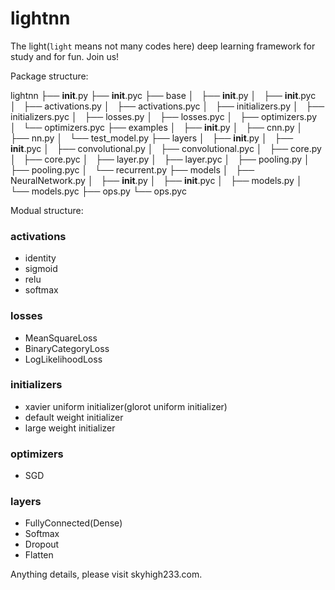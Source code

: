 # lightnn
The light(`light` means not many codes here) deep learning framework for study and for fun. Join us!

Package structure:

lightnn
├── __init__.py
├── __init__.pyc
├── base
│   ├── __init__.py
│   ├── __init__.pyc
│   ├── activations.py
│   ├── activations.pyc
│   ├── initializers.py
│   ├── initializers.pyc
│   ├── losses.py
│   ├── losses.pyc
│   ├── optimizers.py
│   └── optimizers.pyc
├── examples
│   ├── __init__.py
│   ├── cnn.py
│   ├── nn.py
│   └── test_model.py
├── layers
│   ├── __init__.py
│   ├── __init__.pyc
│   ├── convolutional.py
│   ├── convolutional.pyc
│   ├── core.py
│   ├── core.pyc
│   ├── layer.py
│   ├── layer.pyc
│   ├── pooling.py
│   ├── pooling.pyc
│   └── recurrent.py
├── models
│   ├── NeuralNetwork.py
│   ├── __init__.py
│   ├── __init__.pyc
│   ├── models.py
│   └── models.pyc
├── ops.py
└── ops.pyc

Modual structure:

### activations

* identity
* sigmoid
* relu
* softmax

### losses

* MeanSquareLoss
* BinaryCategoryLoss
* LogLikelihoodLoss

### initializers

* xavier uniform initializer(glorot uniform initializer)
* default weight initializer
* large weight initializer

### optimizers

* SGD

### layers

* FullyConnected(Dense)
* Softmax
* Dropout
* Flatten



Anything details, please visit skyhigh233.com.
